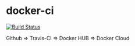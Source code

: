# docker-ci

[![Build Status](https://travis-ci.org/beader/docker-ci.svg?branch=master)](https://travis-ci.org/beader/docker-ci)

Github => Travis-CI => Docker HUB => Docker Cloud
